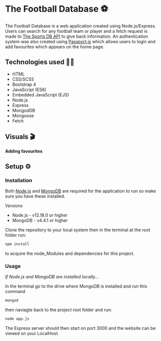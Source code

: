 # The Football Database ⚽

The Football Database is a web application created using Node.js/Express. Users can search for any football team or player and a fetch request is made to [The Sports DB API](https://www.thesportsdb.com/api.php) to give back information. An authentication system was also created using [Passport.js](http://www.passportjs.org/) which allows users to login and add favourites which appears on the home page.

## Technologies used 👨‍💻

* HTML
* CSS/SCSS
* Bootstrap 4
* JavaScript (ES6)
* Embedded JavaScript (EJS)
* Node.js
* Express
* MongodDB
* Mongoose
* Fetch

## Visuals 🎬

**Adding favourites**

## Setup ⚙️

### Installation

Both [Node.js](https://nodejs.org/en/download/) and [MongoDB](https://www.mongodb.com/try/download/community) are required for the application to run so make sure you have these installed. 

*Versions*

* Node.js - v12.18.0 or higher
* MongoDB - v4.4.1 or higher

Clone the repository to your local system then in the terminal at the root folder run: 
```bash
npm install
```
to acquire the node_Modules and dependencies for this project.

### Usage

*If Node.js and MongoDB are installed locally...*

In the terminal go to the drive where MongoDB is installed and run this command
```bash
mongod
```
then naviagte back to the project root folder and run:
```bash
node app.js
```

The Express server should then start on port 3000 and the website can be viewed on your LocalHost.